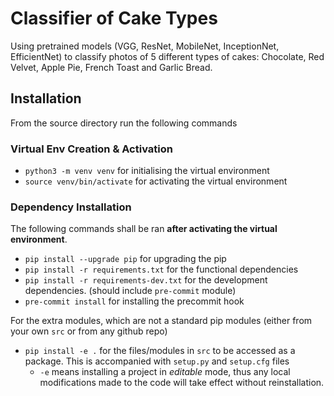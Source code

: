 # Classifier of Cake Types

Using pretrained models (VGG, ResNet, MobileNet, InceptionNet, EfficientNet) to classify photos of 5 different types of cakes:
Chocolate, Red Velvet, Apple Pie, French Toast and Garlic Bread.
## Installation

From the source directory run the following commands

### Virtual Env Creation & Activation

- `python3 -m venv venv` for initialising the virtual environment
- `source venv/bin/activate` for activating the virtual environment

### Dependency Installation

The following commands shall be ran **after activating the virtual environment**.

- `pip install --upgrade pip` for upgrading the pip
- `pip install -r requirements.txt` for the functional dependencies
- `pip install -r requirements-dev.txt` for the development dependencies. (should include `pre-commit` module)
- `pre-commit install` for installing the precommit hook

For the extra modules, which are not a standard pip modules (either from your own `src` or from any github repo)

- `pip install -e .` for the files/modules in `src` to be accessed as a package. This is accompanied with `setup.py` and `setup.cfg` files
  - `-e` means installing a project in _editable_ mode, thus any local modifications made to the code will take effect without reinstallation.
